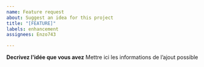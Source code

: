 ```yaml
---
name: Feature request
about: Suggest an idea for this project
title: "[FEATURE]"
labels: enhancement
assignees: Enzo743

---
```


**Decrivez l'idée que vous avez**
Mettre ici les informations de l’ajout possible
